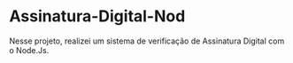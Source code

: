 # Assinatura-Digital-Nod
Nesse projeto, realizei um sistema de verificação de Assinatura Digital com o Node.Js. 
